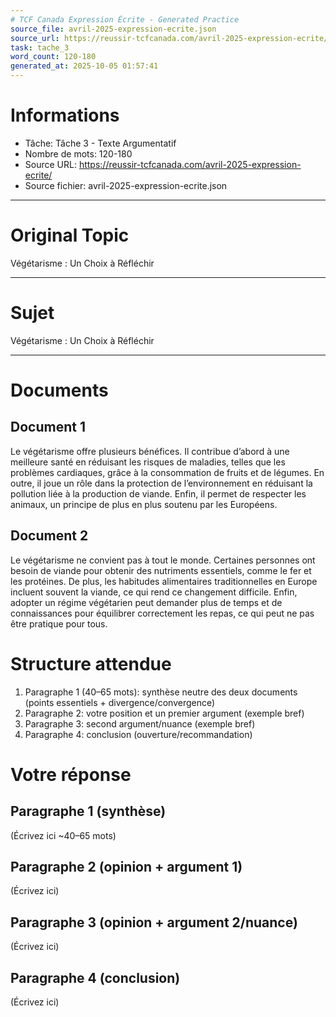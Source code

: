 ```yaml
---
# TCF Canada Expression Écrite - Generated Practice
source_file: avril-2025-expression-ecrite.json
source_url: https://reussir-tcfcanada.com/avril-2025-expression-ecrite/
task: tache_3
word_count: 120-180
generated_at: 2025-10-05 01:57:41
---
```


# Informations
- Tâche: Tâche 3 - Texte Argumentatif
- Nombre de mots: 120-180
- Source URL: https://reussir-tcfcanada.com/avril-2025-expression-ecrite/
- Source fichier: avril-2025-expression-ecrite.json

---

# Original Topic
Végétarisme : Un Choix à Réfléchir

---

# Sujet
Végétarisme : Un Choix à Réfléchir

---
# Documents
## Document 1
Le végétarisme offre plusieurs bénéfices. Il contribue d’abord à une meilleure santé en réduisant les risques de maladies, telles que les problèmes cardiaques, grâce à la consommation de fruits et de légumes. En outre, il joue un rôle dans la protection de l’environnement en réduisant la pollution liée à la production de viande. Enfin, il permet de respecter les animaux, un principe de plus en plus soutenu par les Européens.

## Document 2
Le végétarisme ne convient pas à tout le monde. Certaines personnes ont besoin de viande pour obtenir des nutriments essentiels, comme le fer et les protéines. De plus, les habitudes alimentaires traditionnelles en Europe incluent souvent la viande, ce qui rend ce changement difficile. Enfin, adopter un régime végétarien peut demander plus de temps et de connaissances pour équilibrer correctement les repas, ce qui peut ne pas être pratique pour tous.

# Structure attendue
1) Paragraphe 1 (40–65 mots): synthèse neutre des deux documents (points essentiels + divergence/convergence)
2) Paragraphe 2: votre position et un premier argument (exemple bref)
3) Paragraphe 3: second argument/nuance (exemple bref)
4) Paragraphe 4: conclusion (ouverture/recommandation)

# Votre réponse
## Paragraphe 1 (synthèse)
(Écrivez ici ~40–65 mots)

## Paragraphe 2 (opinion + argument 1)
(Écrivez ici)

## Paragraphe 3 (opinion + argument 2/nuance)
(Écrivez ici)

## Paragraphe 4 (conclusion)
(Écrivez ici)
